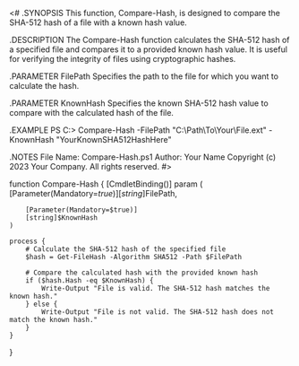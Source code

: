 <#
.SYNOPSIS
This function, Compare-Hash, is designed to compare the SHA-512 hash of a file with a known hash value.

.DESCRIPTION
The Compare-Hash function calculates the SHA-512 hash of a specified file and compares it to a provided known hash value. It is useful for verifying the integrity of files using cryptographic hashes.

.PARAMETER FilePath
Specifies the path to the file for which you want to calculate the hash.

.PARAMETER KnownHash
Specifies the known SHA-512 hash value to compare with the calculated hash of the file.

.EXAMPLE
PS C:\> Compare-Hash -FilePath "C:\Path\To\Your\File.ext" -KnownHash "YourKnownSHA512HashHere"

.NOTES
File Name: Compare-Hash.ps1
Author: Your Name
Copyright (c) 2023 Your Company. All rights reserved.
#>

function Compare-Hash {
    [CmdletBinding()]
    param (
        [Parameter(Mandatory=$true)]
        [string]$FilePath,

        [Parameter(Mandatory=$true)]
        [string]$KnownHash
    )

    process {
        # Calculate the SHA-512 hash of the specified file
        $hash = Get-FileHash -Algorithm SHA512 -Path $FilePath

        # Compare the calculated hash with the provided known hash
        if ($hash.Hash -eq $KnownHash) {
            Write-Output "File is valid. The SHA-512 hash matches the known hash."
        } else {
            Write-Output "File is not valid. The SHA-512 hash does not match the known hash."
        }
    }
}
